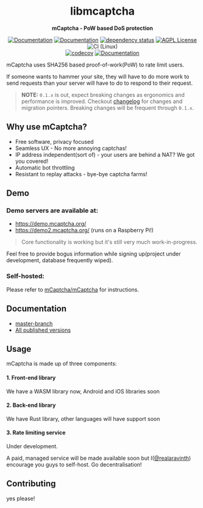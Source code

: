 <div align="center">
  <h1>libmcaptcha</h1>
  <p>
    <strong>mCaptcha - PoW based DoS protection</strong>
  </p>

[![Documentation](https://img.shields.io/badge/docs-master-yellow)](https://mcaptcha.github.io/libmcaptcha/libmcaptcha/index.html)
[![Documentation](https://img.shields.io/badge/docs-0.1.3-blue)](https://mcaptcha.org/docs/api/mcaptcha-system)
[![dependency status](https://deps.rs/repo/github/mCaptcha/libmcaptcha/status.svg)](https://deps.rs/repo/github/mCaptcha/libmcaptcha)
[![AGPL License](https://img.shields.io/badge/license-AGPL-blue.svg)](http://www.gnu.org/licenses/agpl-3.0)
![CI (Linux)](<https://github.com/mCaptcha/libmcaptcha/workflows/CI%20(Linux)/badge.svg>)
<br />
[![codecov](https://codecov.io/gh/mCaptcha/libmcaptcha/branch/master/graph/badge.svg)](https://codecov.io/gh/mCaptcha/libmcaptcha)
[![Documentation](https://img.shields.io/badge/matrix-community-purple)](https://matrix.to/#/+mcaptcha:matrix.batsense.net)

</div>

mCaptcha uses SHA256 based proof-of-work(PoW) to rate limit users.

If someone wants to hammer your site, they will have to do more work to
send requests than your server will have to do to respond to their
request.

> **NOTE:** `0.1.x` is out, expect breaking changes as ergonomics and
> performance is improved. Checkout [changelog](./CHANGELOG.md) for
> changes and migration pointers. Breaking changes will be frequent
> through `0.1.x`.

## Why use mCaptcha?

- Free software, privacy focused
- Seamless UX - No more annoying captchas!
- IP address independent(sort of) - your users are behind a NAT? We got you covered!
- Automatic bot throttling
- Resistant to replay attacks - bye-bye captcha farms!

## Demo

### Demo servers are available at:

- https://demo.mcaptcha.org/
- https://demo2.mcaptcha.org/ (runs on a Raspberry Pi!)

> Core functionality is working but it's still very much
> work-in-progress.

Feel free to provide bogus information while signing up(project under
development, database frequently wiped).

### Self-hosted:

Please refer to [mCaptcha/mCaptcha](https://github.com/mCaptcha/mCaptcha) for
instructions.

## Documentation

- [master-branch](https://mcaptcha.github.io/mCaptcha/libmcaptcha/index.html)
- [All published versions](https://mcaptcha.org/docs/api/mcaptcha-system)

## Usage

mCaptcha is made up of three components:

#### 1. Front-end library

We have a WASM library now, Android and iOS libraries soon

#### 2. Back-end library

We have Rust library, other languages will have support soon

#### 3. Rate limiting service

Under development.

A paid, managed service will be made available soon but
I([@realaravinth](https://batsense.net)) encourage you guys to
self-host. Go decentralisation!

## Contributing

yes please!

